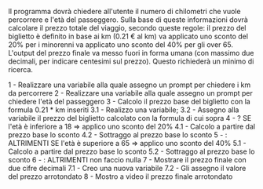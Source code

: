 Il programma dovrà chiedere all'utente il numero di chilometri che vuole percorrere e l'età del passeggero.
Sulla base di queste informazioni dovrà calcolare il prezzo totale del viaggio, secondo queste regole:
il prezzo del biglietto è definito in base ai km (0.21 € al km)
va applicato uno sconto del 20% per i minorenni
va applicato uno sconto del 40% per gli over 65.
L'output del prezzo finale va messo fuori in forma umana (con massimo due decimali, per indicare centesimi sul prezzo). Questo richiederà un minimo di ricerca.

1 - Realizzare una variabile alla quale assegno un prompt per chiedere i km da percorrere
2 - Realizzare una variabile alla quale assegno un prompt per chiedere l'età del passeggero
3 - Calcolo il prezzo base del biglietto con la formula 0.21 * km inseriti
3.1 - Realizzo una variabile;
3.2 - Assegno alla variabile il prezzo del biglietto calcolato con la formula di cui sopra
4 - ? SE l'età è inferiore a 18 => applico uno sconto del 20%
4.1 - Calcolo a partire dal prezzo base lo sconto
4.2 - Sottraggo al prezzo base lo sconto
5 - : ALTRIMENTI SE l'età è superiore a 65 => applico uno sconto del 40%
5.1 - Calcolo a partire dal prezzo base lo sconto
5.2 - Sottraggo al prezzo base lo sconto 
6 - : ALTRIMENTI non faccio nulla
7 - Mostrare il prezzo finale con due cifre decimali
7.1 - Creo una nuova variabile
7.2 - Gli assegno il valore del prezzo arrotondato
8 - Mostro a video il prezzo finale arrotondato

